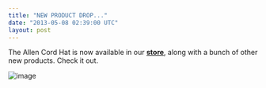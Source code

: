 ```yaml
---
title: "NEW PRODUCT DROP..."
date: "2013-05-08 02:39:00 UTC"
layout: post
---
```


<p>The Allen Cord Hat is now available in our <strong><a href="https://store.castequality.com">store</a></strong>, along with a bunch of other new products. Check it out.</p>

<p><img alt="image" src="https://media.tumblr.com/7f2760481e5b658f2e3c257ad04201b2/tumblr_inline_mmgrwq6hEj1qz4rgp.jpg"/></p>

<p></p>

